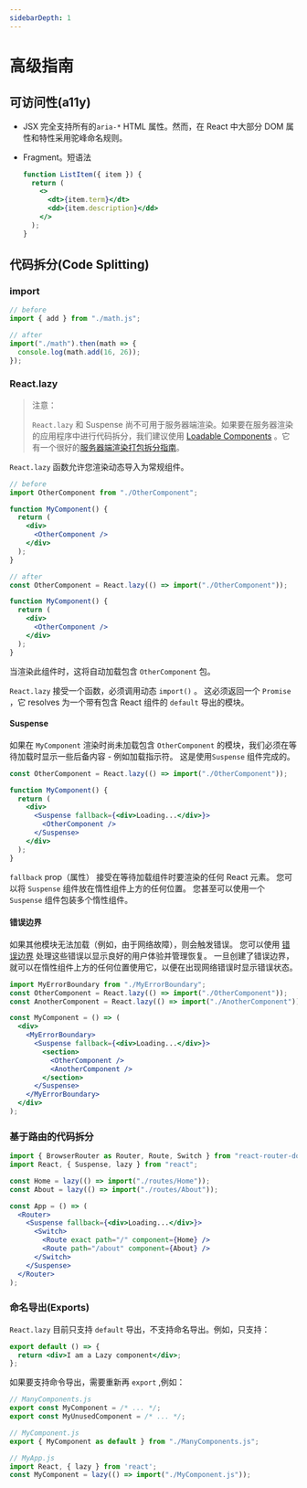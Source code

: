 ```yaml
---
sidebarDepth: 1
---
```


# 高级指南

## 可访问性(a11y)

- JSX 完全支持所有的`aria-*` HTML 属性。然而，在 React 中大部分 DOM 属性和特性采用驼峰命名规则。

- Fragment。短语法

  ```jsx
  function ListItem({ item }) {
    return (
      <>
        <dt>{item.term}</dt>
        <dd>{item.description}</dd>
      </>
    );
  }
  ```

## 代码拆分(Code Splitting)

### import

```jsx
// before
import { add } from "./math.js";

// after
import("./math").then(math => {
  console.log(math.add(16, 26));
});
```

### React.lazy

> 注意：
>
> `React.lazy` 和 Suspense 尚不可用于服务器端渲染。如果要在服务器渲染的应用程序中进行代码拆分，我们建议使用 [Loadable Components](https://github.com/smooth-code/loadable-components) 。它有一个很好的[服务器端渲染打包拆分指南](https://github.com/smooth-code/loadable-components/blob/master/packages/server/README.md)。

`React.lazy` 函数允许您渲染动态导入为常规组件。

```jsx
// before
import OtherComponent from "./OtherComponent";

function MyComponent() {
  return (
    <div>
      <OtherComponent />
    </div>
  );
}

// after
const OtherComponent = React.lazy(() => import("./OtherComponent"));

function MyComponent() {
  return (
    <div>
      <OtherComponent />
    </div>
  );
}
```

当渲染此组件时，这将自动加载包含 `OtherComponent` 包。

`React.lazy` 接受一个函数，必须调用动态 `import()` 。 这必须返回一个 `Promise` ，它 resolves 为一个带有包含 React 组件的 `default` 导出的模块。

#### Suspense

如果在 `MyComponent` 渲染时尚未加载包含 `OtherComponent` 的模块，我们必须在等待加载时显示一些后备内容 - 例如加载指示符。 这是使用`Suspense` 组件完成的。

```jsx
const OtherComponent = React.lazy(() => import("./OtherComponent"));

function MyComponent() {
  return (
    <div>
      <Suspense fallback={<div>Loading...</div>}>
        <OtherComponent />
      </Suspense>
    </div>
  );
}
```

`fallback` prop（属性） 接受在等待加载组件时要渲染的任何 React 元素。 您可以将 `Suspense` 组件放在惰性组件上方的任何位置。 您甚至可以使用一个 `Suspense` 组件包装多个惰性组件。

#### 错误边界

如果其他模块无法加载（例如，由于网络故障），则会触发错误。 您可以使用 [错误边界](http://react.html.cn/docs/error-boundaries.html) 处理这些错误以显示良好的用户体验并管理恢复。 一旦创建了错误边界，就可以在惰性组件上方的任何位置使用它，以便在出现网络错误时显示错误状态。

```jsx
import MyErrorBoundary from "./MyErrorBoundary";
const OtherComponent = React.lazy(() => import("./OtherComponent"));
const AnotherComponent = React.lazy(() => import("./AnotherComponent"));

const MyComponent = () => (
  <div>
    <MyErrorBoundary>
      <Suspense fallback={<div>Loading...</div>}>
        <section>
          <OtherComponent />
          <AnotherComponent />
        </section>
      </Suspense>
    </MyErrorBoundary>
  </div>
);
```

### 基于路由的代码拆分

```jsx
import { BrowserRouter as Router, Route, Switch } from "react-router-dom";
import React, { Suspense, lazy } from "react";

const Home = lazy(() => import("./routes/Home"));
const About = lazy(() => import("./routes/About"));

const App = () => (
  <Router>
    <Suspense fallback={<div>Loading...</div>}>
      <Switch>
        <Route exact path="/" component={Home} />
        <Route path="/about" component={About} />
      </Switch>
    </Suspense>
  </Router>
);
```

### 命名导出(Exports)

`React.lazy` 目前只支持 `default` 导出，不支持命名导出。例如，只支持：

```jsx
export default () => {
  return <div>I am a Lazy component</div>;
};
```

如果要支持命令导出，需要重新再 `export` ,例如：

```jsx
// ManyComponents.js
export const MyComponent = /* ... */;
export const MyUnusedComponent = /* ... */;

// MyComponent.js
export { MyComponent as default } from "./ManyComponents.js";

// MyApp.js
import React, { lazy } from 'react';
const MyComponent = lazy(() => import("./MyComponent.js"));
```
